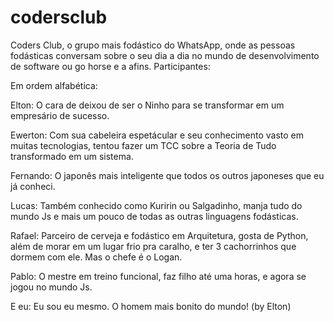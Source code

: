 # codersclub
Coders Club, o grupo mais fodástico do WhatsApp, onde as pessoas fodásticas conversam sobre o seu dia a dia no mundo de desenvolvimento de software ou go horse e a afins. 
Participantes:

Em ordem alfabética:

Elton:
  O cara de deixou de ser o Ninho para se transformar em um empresário de sucesso.

Ewerton:
  Com sua cabeleira espetácular e seu conhecimento vasto em muitas tecnologias, tentou fazer um TCC sobre a Teoria de Tudo transformado em um sistema.
  
Fernando:
  O japonês mais inteligente que todos os outros japoneses que eu já conheci.
  
 Lucas:
  Também conhecido como Kuririn ou Salgadinho, manja tudo do mundo Js e mais um pouco de todas as outras linguagens fodásticas.
  
 Rafael:
  Parceiro de cerveja e fodástico em Arquitetura, gosta de Python, além de morar em um lugar frio pra caralho, e ter 3 cachorrinhos que dormem com ele. Mas o chefe é o Logan.
 
 Pablo:
  O mestre em treino funcional, faz filho até uma horas, e agora se jogou no mundo Js.
  
 E eu:
  Eu sou eu mesmo. O homem mais bonito do mundo! (by Elton)
    
